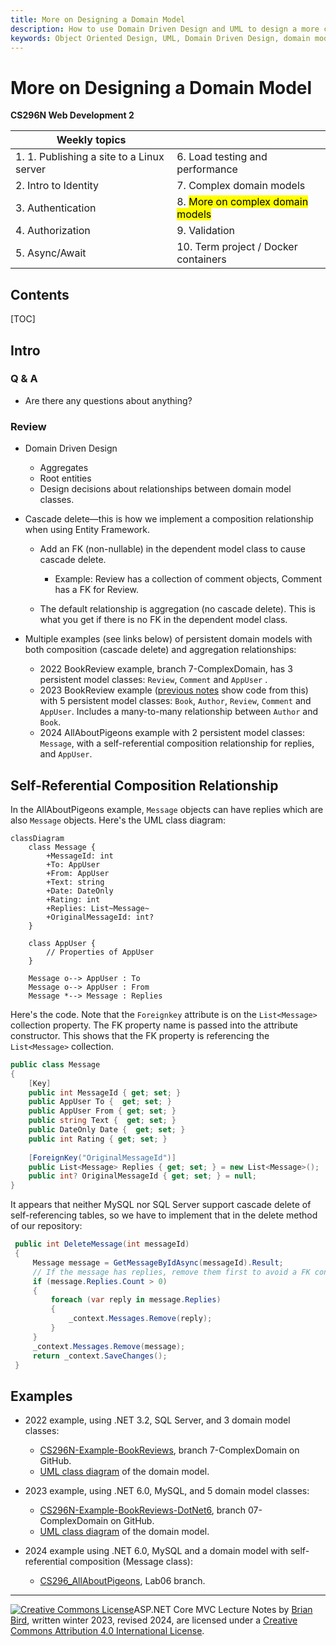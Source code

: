```yaml
---
title: More on Designing a Domain Model
description: How to use Domain Driven Design and UML to design a more complex domain model. How to write a model so Entity Framework enables cascade deletes of related data in the database.
keywords: Object Oriented Design, UML, Domain Driven Design, domain model, Entity Framework, related data, cascade delete
---
```

<h1>More on Designing a Domain Model</h1>

**CS296N Web Development 2**

| Weekly topics                             |                                               |
| ----------------------------------------- | --------------------------------------------- |
| 1. 1. Publishing a site to a Linux server | 6. Load testing and performance               |
| 2. Intro to Identity                      | 7. Complex domain models                      |
| 3. Authentication                         | 8. <mark>More on complex domain models</mark> |
| 4. Authorization                          | 9.  Validation                                |
| 5. Async/Await                            | 10. Term project / Docker containers          |

## Contents

[TOC]

## Intro

### Q & A

- Are there any questions about anything?

### Review

- Domain Driven Design

  - Aggregates
  - Root entities
  - Design decisions about relationships between domain model classes.

- Cascade delete&mdash;this is how we implement a composition relationship when using Entity Framework.
  - Add an FK (non-nullable) in the dependent model class to cause cascade delete.
    - Example: Review has a collection of comment objects, Comment has a FK for Review.

  - The default relationship is aggregation (no cascade delete). This is what you get if there is no FK in the dependent model class. 

- Multiple examples (see links below) of persistent domain models with both composition (cascade delete) and aggregation relationships:

  - 2022 BookReview example, branch 7-ComplexDomain, has 3 persistent model classes: `Review`, `Comment` and `AppUser` .
  - 2023 BookReview example ([previous notes](CS296N-LN-WK05-D1-ComplexDomain.html) show code from this) with 5 persistent model classes: `Book`, `Author`, `Review`, `Comment` and `AppUser`. Includes a many-to-many relationship between `Author` and `Book`.
  - 2024 AllAboutPigeons example with 2 persistent model classes: `Message`, with a self-referential composition relationship for replies, and `AppUser`.

## Self-Referential Composition Relationship

In the AllAboutPigeons example, `Message` objects can have replies which are also `Message` objects. Here's the UML class diagram:

```mermaid
classDiagram
    class Message {
        +MessageId: int
        +To: AppUser
        +From: AppUser
        +Text: string
        +Date: DateOnly
        +Rating: int
        +Replies: List~Message~
        +OriginalMessageId: int?
    }

    class AppUser {
        // Properties of AppUser
    }

    Message o--> AppUser : To
    Message o--> AppUser : From
    Message *--> Message : Replies
```

Here's the code. Note that the `Foreignkey` attribute is on the `List<Message>` collection property. The FK property name is passed into the attribute constructor. This shows that the FK property is referencing the `List<Message>` collection.

```c#
public class Message
{
    [Key]
    public int MessageId { get; set; }
    public AppUser To {  get; set; }
    public AppUser From { get; set; }
    public string Text {  get; set; }
    public DateOnly Date {  get; set; }
    public int Rating { get; set; }
    
    [ForeignKey("OriginalMessageId")]
    public List<Message> Replies { get; set; } = new List<Message>();
    public int? OriginalMessageId { get; set; } = null;
}
```

It appears that neither MySQL nor SQL Server support cascade delete of self-referencing tables, so we have to implement that in the delete method of our repository:

```c#
 public int DeleteMessage(int messageId)
 {
     Message message = GetMessageByIdAsync(messageId).Result;
     // If the message has replies, remove them first to avoid a FK constraint violation
     if (message.Replies.Count > 0)
     {
         foreach (var reply in message.Replies)
         {
             _context.Messages.Remove(reply);
         }
     }
     _context.Messages.Remove(message);
     return _context.SaveChanges();
 }
```



## Examples

- 2022 example, using .NET 3.2, SQL Server, and 3 domain model classes:
    - [CS296N-Example-BookReviews](https://github.com/LCC-CIT/CS296N-Example-BookReviews/tree/7-ComplexDomain/BookReviews/BookReviews/Models), branch 7-ComplexDomain on GitHub.
    - [UML class diagram](https://github.com/LCC-CIT/CS296N-Example-BookReviews/blob/7-ComplexDomain/BookReviews/Docs/BookReviewsComplexDomainModel.pdf) of the domain model.

- 2023 example, using .NET 6.0, MySQL, and 5 domain model classes:
    -  [CS296N-Example-BookReviews-DotNet6](https://github.com/LCC-CIT/CS296N-Example-BookReviews/tree/7-ComplexDomain/BookReviews/BookReviews/Models), branch 07-ComplexDomain on GitHub.
    - [UML class diagram](https://github.com/LCC-CIT/CS296N-Example-BookReviews-DotNet6/blob/07-ComplexDomain/Docs/BookReviewsDomainModel.pdf) of the domain model.
- 2024 example using .NET 6.0, MySQL and a domain model with self-referential composition (Message class):
  - [CS296_AllAboutPigeons](https://github.com/ProfBird/CS296_AllAboutPigeons/tree/Lab06), Lab06 branch.



-----

 [![Creative Commons License](https://i.creativecommons.org/l/by/4.0/88x31.png)](http://creativecommons.org/licenses/by/4.0/)ASP.NET Core MVC Lecture Notes by [Brian Bird](https://profbird.dev), written winter 2023, revised <time>2024</time>, are licensed under a [Creative Commons Attribution 4.0 International License](http://creativecommons.org/licenses/by/4.0/). 
